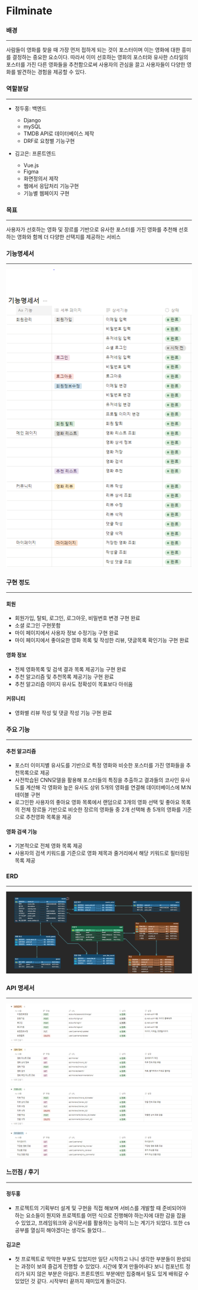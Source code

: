 # Filminate
  
### 배경
---
사람들이 영화를 찾을 때 가장 먼저 접하게 되는 것이 포스터이며 이는 영화에 대한 흥미를 결정하는 중요한 요소이다.
따라서 이미 선호하는 영화의 포스터와 유사한 스타일의 포스터를 가진 다른 영화들을 추천함으로써 사용자의 관심을 끌고 사용자들이 다양한 영화를 발견하는 경험을 제공할 수 있다.

### 역할분담
---
- 정두홍: 백엔드
    - Django
    - mySQL
    - TMDB API로 데이터베이스 제작
    - DRF로 요청별 기능구현
    
- 김고은: 프론트엔드
    - Vue.js
    - Figma
    - 화면정의서 제작
    - 웹에서 응답처리 기능구현
    - 기능별 웹페이지 구현

### 목표
---
사용자가 선호하는 영화 및 장르를 기반으로 유사한 포스터를 가진 영화를 추천해 선호하는 영화와 함께 더 다양한 선택지를 제공하는 서비스

### 기능명세서
---
![기능명세서](./image/기능명세서.PNG)

### 구현 정도
--- 
#### 회원
- 회원가입, 탈퇴, 로그인, 로그아웃, 비밀번호 변경 구현 완료
- 소셜 로그인 구현못함
- 마이 페이지에서 사용자 정보 수정기능 구현 완료
- 마이 페이지에서 좋아요한 영화 목록 및 작성한 리뷰, 댓글목록 확인기능 구현 완료

#### 영화 정보
- 전체 영화목록 및 검색 결과 목록 제공기능 구현 완료
- 추천 알고리즘 및 추천목록 제공기능 구현 완료
- 추천 알고리즘 이미지 유사도 정확성이 목표보다 아쉬움

#### 커뮤니티
- 영화별 리뷰 작성 및 댓글 작성 기능 구현 완료

### 주요 기능
---
#### 추천 알고리즘
- 포스터 이미지별 유사도를 기반으로 특정 영화와 비슷한 포스터를 가진 영화들을 추천목록으로 제공
- 사전학습된 CNN모델을 활용해 포스터들의 특징을 추출하고  결과들의 코사인 유사도를 계산해 각 영화와 높은 유사도 상위 5개의 영화를 연결해 데이터베이스에 M:N테이블 구현
- 로그인한 사용자의 좋아요 영화 목록에서 랜덤으로 3개의 영화 선택 및 좋아요 목록의 전체 장르들 기반으로 비슷한 장르의 영화들 중 2개 선택해 총 5개의 영화를 기준으로 추천영화 목록을 제공

#### 영화 검색 기능
- 기본적으로 전체 영화 목록 제공
- 사용자의 검색 키워드를 기준으로 영화 제목과 줄거리에서 해당 키워드로 필터링된 목록 제공

### ERD
---
![ERD](./image/ERD.png)

### API 명세서
---
![API명세서](./image/API명세서.PNG)

### 느낀점 / 후기
--- 
#### 정두홍
- 프로젝트의 기획부터 설계 및 구현을 직접 해보며 서비스를 개발할 때 준비되어야 하는 요소들이 뭔지와 프로젝트를 어떤 식으로 진행해야 하는지에 대한 감을 잡을 수 있었고, 프레임워크와 공식문서를 활용하는 능력이 느는 계기가 되었다. 또한 cs공부를 열심히 해야겠다는 생각도 들었다...
#### 김고은
- 첫 프로젝트로 막막한 부분도 있었지만 일단 시작하고 나니 생각한 부분들이 완성되는 과정이 보여 즐겁게 진행할 수 있었다. 시간에 쫓겨 만들어내다 보니 컴포넌트 정리가 되지 않은 부분은 아쉽다. 프론트엔드 부분에만 집중해서 밀도 있게 배워갈 수 있었던 것 같다. 시작부터 끝까지 재미있게 돌아갔다.
